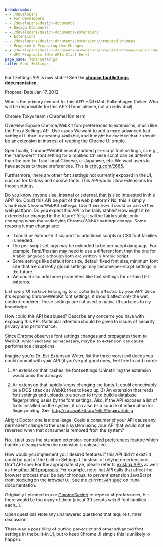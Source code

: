 ```yaml
---
breadcrumbs:
- - /developers
  - For Developers
- - /developers/design-documents
  - Design Documents
- - /developers/design-documents/extensions
  - Extensions
- - /developers/design-documents/extensions/proposed-changes
  - Proposed & Proposing New Changes
- - /developers/design-documents/extensions/proposed-changes/apis-under-development
  - API Proposals (New APIs Start Here)
page_name: font-settings
title: Font Settings
---
```


Font Settings API is now stable! See the
**[chrome.fontSettings](http://developer.chrome.com/stable/extensions/fontSettings.html)
documentation.**

Proposal Date
Jan 17, 2012

Who is the primary contact for this API?
*@)*Matt Falkenhagen (falken
Who will be responsible for this API? (Team please, not an individual)

Chrome Tokyo team / Chrome i18n team

Overview
Expose Chrome/WebKit font preferences to extensions, much like the Proxy Settings API.
Use cases
We want to add a more advanced font settings UI than is currently available, and
it might be decided that it should be an extension in interest of keeping the
Chrome UI simple.

Specifically, Chrome/WebKit recently added per-script font settings, so e.g.,
the "sans-serif" font setting for Simplified Chinese script can be different
than the one for Traditional Chinese, or Japanese, etc. We want users to have
access to these preferences. This is [crbug.com/2685](http://crbug.com/2685).

Furthermore, there are other font settings not currently exposed in the UI, such
as for fantasy and cursive fonts. This API would allow extensions for those
settings.

Do you know anyone else, internal or external, that is also interested in this
API?
No.
Could this API be part of the web platform?
No, this is simply client-side Chrome/WebKit settings. I don't see how it could be part of the web platform.
Do you expect this API to be fairly stable? How might it be extended or changed
in the future?
Yes, it will be fairly stable, only changing when the underlying Chrome/WebKit
settings change. Some reasons it may change are:

*   It could be extended if support for additional scripts or CSS font
            families is needed.
*   The per-script settings may be extended to be per-script+language.
            For example, Farsi/Persian may need to use a different font than the
            one for Arabic language although both are written in Arabic script.
*   Some settings like default font size, default fixed font size,
            minimum font size that are currently global settings may become
            per-script settings in the future.
*   We could also add more parameters like font settings for certain URL
            patterns.

List every UI surface belonging to or potentially affected by your API:
Since it's exposing Chrome/WebKit font settings, it should affect only the web
content renderer. These settings are not used in native UI surfaces to my
knowledge.

How could this API be abused?
Describe any concerns you have with exposing this API. Particular attention
should be given to issues of security, privacy and performance.

Since Chrome observes font settings changes and propagates them to WebKit, which
redraws as necessary, maybe an extension can cause performance disruptions.

Imagine you’re Dr. Evil Extension Writer, list the three worst evil deeds you
could commit with your API (if you’ve got good ones, feel free to add more):
1) An extension that trashes the font settings. Uninstalling the extension would
undo the damage.

2) An extension that rapidly keeps changing the fonts. It could conceivably be a
DOS attack as WebKit tries to keep up. 3) An extension that reads font settings
and uploads to a server to try to build a database fingerprinting users by the
font settings. Also, if the API exposes a list of fonts installed on the system,
it can also be a source of information for fingerprinting. See:
<http://trac.webkit.org/wiki/Fingerprinting>

Alright Doctor, one last challenge:
Could a consumer of your API cause any permanent change to the user’s system
using your API that would not be reversed when that consumer is removed from the
system?

No. It just uses the standard [extension-controlled
preferences](http://www.chromium.org/developers/design-documents/preferences#TOC-Extension-Controlled-Preferences)
feature which handles cleanup when the extension is uninstalled.

How would you implement your desired features if this API didn't exist?
It could be part of the built-in Settings UI instead of relying on extensions.
Draft API spec
For the appropriate style, please refer to [existing
APIs](http://code.google.com/chrome/extensions/docs.html) as well as the [other
API proposals](/developers/design-documents/extensions/).
For example, note that API calls that affect the browser process must be
asynchronous, to prevent extension JavaScript from blocking on the browser UI.
See the [current API
spec](http://code.google.com/chrome/extensions/trunk/experimental.fontSettings.html)
on trunk documentation.

Originally I planned to use
[ChromeSetting](http://code.google.com/chrome/extensions/types.html#ChromeSetting)
to expose all preferences, but there would be too many of them (about 30 scripts
with 6 font families each...).

Open questions
Note any unanswered questions that require further discussion.

There was a possibility of putting per-script and other advanced font settings
in the built-in UI, but to keep Chrome UI simple this is unlikely to happen.